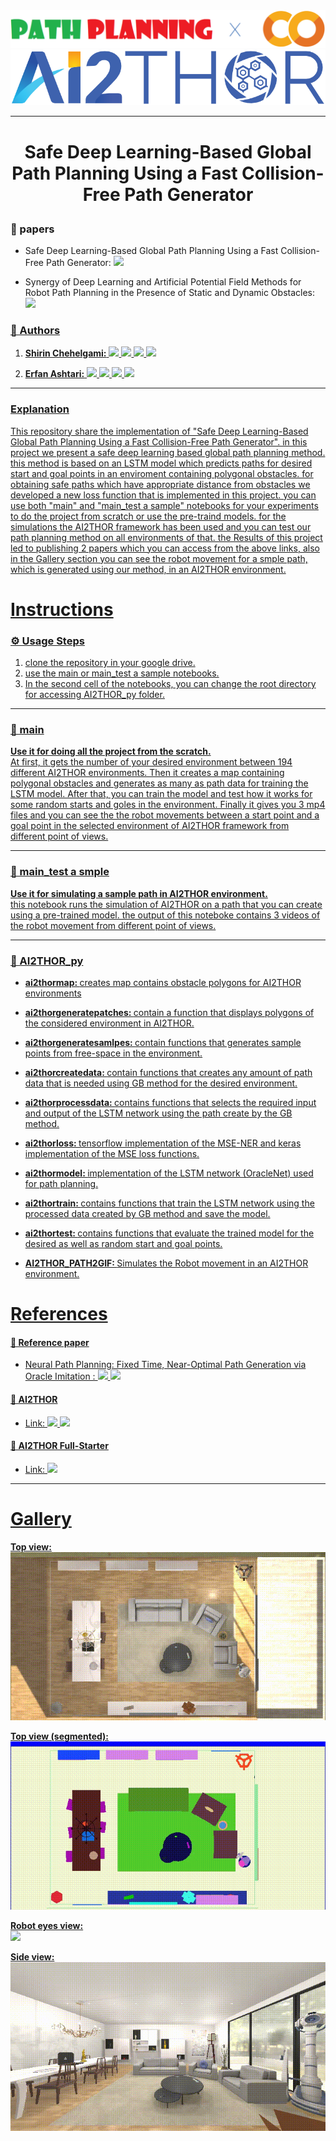 <div align = center>
<a href='https://github.com/our-projects-github/Safe-Deep-Learning-Based-Global-Path-Planning-Using-a-Fast-Collision-Free-Path-Generator'><img src='https://github.com/our-projects-github/Safe-Deep-Learning-Based-Global-Path-Planning-Using-a-Fast-Collision-Free-Path-Generator/blob/main/cover.png' type='image'></a>
<div align = center>
<a href='https://github.com/allenai/ai2thor-colab'><img src='https://github.com/our-projects-github/Safe-Deep-Learning-Based-Global-Path-Planning-Using-a-Fast-Collision-Free-Path-Generator/blob/main/cover_ai2thor.png' type='image'></a>
<div align = left>
    
---
    
# <p align="center"> <fon>Safe Deep Learning-Based Global Path Planning Using a Fast Collision-Free Path Generator</strong>
    
### 📃 papers
- Safe Deep Learning-Based Global Path Planning Using a Fast Collision-Free Path Generator:  </a> <a href="https://papers.ssrn.com/sol3/papers.cfm?abstract_id=4170011" target="_blank"><img src="https://img.shields.io/badge/Preprint-Link-gold"> </a>
    
- Synergy of Deep Learning and Artificial Potential Field Methods for Robot Path Planning in the Presence of Static and Dynamic Obstacles:  <a href="https://ieeexplore.ieee.org/document/9827047   " target="_blank">
        <img src="https://img.shields.io/badge/IEEE-Link-gold">
    
    

 
### 📝 Authors

1. <strong>Shirin Chehelgami:</strong>   </a> <a href="https://scholar.google.com/citations?hl=en&user=9o7mR3oAAAAJ" target="_blank">
        <img src="https://img.shields.io/badge/Google Scholar-Link-lightblue"> </a> <a href="https://github.com/shirin-chehelgami" target="_blank">
        <img src="https://img.shields.io/badge/github-Link-blue"> </a> <a href="https://www.linkedin.com/in/shirin-chehelgami-208568148/" target="_blank">
        <img src="https://img.shields.io/badge/Linkedin-Link-darkblue"> </a> <a href="https://www.researchgate.net/profile/Shirin-Chehelgami" target="_blank">
        <img src="https://img.shields.io/badge/Researchgate-Link-lightgreen">
    
2. <strong>Erfan Ashtari:</strong>  </a> <a href="https://scholar.google.com/citations?user=HAQgK8UAAAAJ&hl=en" target="_blank">
        <img src="https://img.shields.io/badge/Google Scholar-Link-lightblue"> </a> <a href="https://github.com/erfan-ashtari" target="_blank">
        <img src="https://img.shields.io/badge/github-Link-blue"> </a> <a href="https://www.linkedin.com/in/erfan-ashtari-60241ba5/" target="_blank">
        <img src="https://img.shields.io/badge/Linkedin-Link-darkblue"> </a> <a href="https://www.researchgate.net/profile/Erfan-Ashtari" target="_blank">
        <img src="https://img.shields.io/badge/Researchgate-Link-lightgreen">

---

### Explanation

This repository share the implementation of "Safe Deep Learning-Based Global Path Planning Using a Fast Collision-Free Path Generator". in this project we present a safe deep learning based global path planning method. this method is based on an LSTM model which predicts paths for desired start and goal points in an enviroment containing polygonal obstacles. for obtaining safe paths which have appropriate distance from obstacles we developed a new loss function that is implemented in this project. you can use both "main" and "main_test a sample" notebooks for your experiments to do the project from scratch or use the pre-traind models. for the simulations the AI2THOR framework has been used and you can test our path planning method on all environments of that. the Results of this project led to publishing 2 papers which you can access from the above links, also in the Gallery section you can see the robot movement for a smple path, which is generated using our method, in an AI2THOR environment.  
  
# Instructions
   

### ⚙ Usage Steps
1. clone the repository in your google drive. 
2. use the main or main_test a sample notebooks. 
3. In the second cell of the notebooks, you can change the root directory for accessing AI2THOR_py folder.

---       
    
### 📄 main 

<strong>Use it for doing all the project from the scratch.</strong>
<br> 
At first, it gets the number of your desired environment between 194 different AI2THOR environments. Then it creates a map containing polygonal obstacles and generates as many as path data for training the LSTM model. After that, you can train the model and test how it works for some random starts and goles in the environment. Finally it gives you 3 mp4 files and you can see the the robot movements between a start point and a goal point in the selected environment of AI2THOR framework from different point of views. 

---

### 📄 main_test a smple  

<strong>Use it for simulating a sample path in AI2THOR environment.</strong>
<br> 
this notebook runs the simulation of AI2THOR on a path that you can create using a pre-trained model. the output of this noteboke contains 3 videos of the robot movement from different point of views.

---
    
### 📁 AI2THOR_py    
    
- <strong> ai2thormap: </strong> creates map contains obstacle polygons for AI2THOR environments
    
    
- <strong> ai2thorgeneratepatches: </strong> contain a function that displays polygons of the considered environment in AI2THOR.
    

- <strong> ai2thorgeneratesamlpes: </strong> contain functions that generates sample points from free-space in the environment.
    
    
- <strong> ai2thorcreatedata: </strong> contain functions that creates any amount of path data that is needed using GB method for the desired environment.
    
    
- <strong> ai2thorprocessdata: </strong> contains functions that selects the required input and output of the LSTM network using the path create by the GB method.
        
    
- <strong> ai2thorloss: </strong> tensorflow implementation of the MSE-NER and keras implementation of the MSE loss functions.
    
    
- <strong> ai2thormodel: </strong> implementation of the LSTM network (OracleNet) used for path planning.
    
    
- <strong> ai2thortrain: </strong> contains functions that train the LSTM network using the processed data created by GB method and save the model.
    
    
- <strong> ai2thortest: </strong> contains functions that evaluate the trained model for the desired as well as random start and goal points.
    

- <strong> AI2THOR_PATH2GIF: </strong> Simulates the Robot movement in an AI2THOR environment.
    
    
    
    

  
# References

#### 📃 Reference paper   
- Neural Path Planning: Fixed Time, Near-Optimal Path Generation via Oracle Imitation :   </a> <a href="https://ieeexplore.ieee.org/abstract/document/8968089" target="_blank">
        <img src="https://img.shields.io/badge/IEEE-Link-darkblue"> </a> <a href="https://arxiv.org/abs/1904.11102" target="_blank">
        <img src="https://img.shields.io/badge/Arxiv-Link-blue">


#### 🤖 AI2THOR
- Link:   </a> <a href="https://ai2thor.allenai.org/" target="_blank">
        <img src="https://img.shields.io/badge/AI2THOR-Website-green"> </a> <a href="https://github.com/allenai/ai2thor-colab" target="_blank">
        <img src="https://img.shields.io/badge/AI2THOR-Github-darkgreen">

#### 🦾 AI2THOR Full-Starter
- Link:  </a> <a href="https://colab.research.google.com/github/allenai/ai2thor-colab/blob/main/templates/AI2_THOR_Full_Starter_Template.ipynb" target="_blank">
        <img src="https://img.shields.io/badge/AI2THOR-Google Colab-orange">
---

# Gallery

<strong>Top view:</strong><br>
![](https://github.com/our-projects-github/Safe-Deep-Learning-Based-Global-Path-Planning-Using-a-Fast-Collision-Free-Path-Generator/blob/main/sample%20videos/Top%20view.gif)

<strong>Top view (segmented):</strong><br>
![](https://github.com/our-projects-github/Safe-Deep-Learning-Based-Global-Path-Planning-Using-a-Fast-Collision-Free-Path-Generator/blob/main/sample%20videos/Top%20view_Segment.gif)

<strong>Robot eyes view:</strong><br>
![](https://github.com/our-projects-github/Safe-Deep-Learning-Based-Global-Path-Planning-Using-a-Fast-Collision-Free-Path-Generator/blob/main/sample%20videos/Robot%20eyes%20view.gif)

<strong>Side view:</strong><br>
![](https://github.com/our-projects-github/Safe-Deep-Learning-Based-Global-Path-Planning-Using-a-Fast-Collision-Free-Path-Generator/blob/main/sample%20videos/Side%20view.gif)
